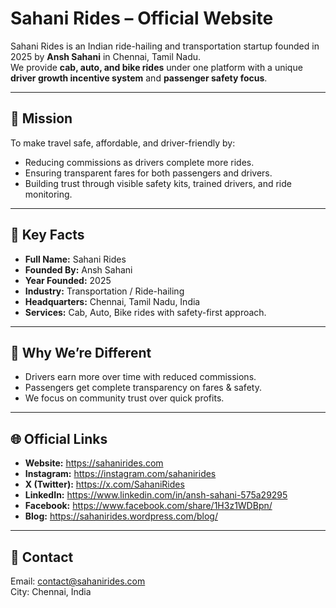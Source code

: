 # Sahani Rides – Official Website

Sahani Rides is an Indian ride-hailing and transportation startup founded in 2025 by **Ansh Sahani** in Chennai, Tamil Nadu.  
We provide **cab, auto, and bike rides** under one platform with a unique **driver growth incentive system** and **passenger safety focus**.

---

## 🚀 Mission
To make travel safe, affordable, and driver-friendly by:
- Reducing commissions as drivers complete more rides.
- Ensuring transparent fares for both passengers and drivers.
- Building trust through visible safety kits, trained drivers, and ride monitoring.

---

## 📌 Key Facts

- **Full Name:** Sahani Rides  
- **Founded By:** Ansh Sahani  
- **Year Founded:** 2025  
- **Industry:** Transportation / Ride-hailing  
- **Headquarters:** Chennai, Tamil Nadu, India  
- **Services:** Cab, Auto, Bike rides with safety-first approach.  

---

## 🌟 Why We’re Different
- Drivers earn more over time with reduced commissions.
- Passengers get complete transparency on fares & safety.
- We focus on community trust over quick profits.

---

## 🌐 Official Links
- **Website:** https://sahanirides.com  
- **Instagram:** https://instagram.com/sahanirides  
- **X (Twitter):** https://x.com/SahaniRides  
- **LinkedIn:** https://www.linkedin.com/in/ansh-sahani-575a29295  
- **Facebook:** https://www.facebook.com/share/1H3z1WDBpn/
- **Blog:**
https://sahanirides.wordpress.com/blog/
---

## 📩 Contact
Email: contact@sahanirides.com  
City: Chennai, India
